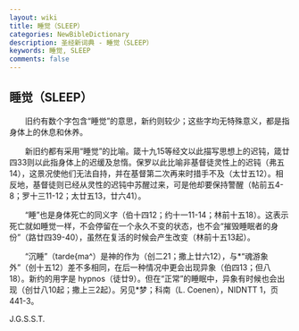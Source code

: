 ```yaml
---
layout: wiki
title: 睡觉（SLEEP）
categories: NewBibleDictionary
description: 圣经新词典 - 睡觉（SLEEP）
keywords: 睡觉, SLEEP
comments: false
---
```


## 睡觉（SLEEP）

　　旧约有数个字包含“睡觉”的意思，新约则较少；这些字均无特殊意义，都是指身体上的休息和休养。

　　新旧约都有采用“睡觉”的比喻。箴十九15等经文以此描写思想上的迟钝，箴廿四33则以此指身体上的迟缓及怠惰。保罗以此比喻非基督徒灵性上的迟钝（弗五14），这景况使他们无法自持，并在基督第二次再来时措手不及（太廿五12）。相反地，基督徒则已经从灵性的迟钝中苏醒过来，可是他却要保持警醒（帖前五4-8；罗十三11-12；太廿五13，廿六41）。

　　“睡”也是身体死亡的同义字（伯十四12；约十一11-14；林前十五18）。这表示死亡就如睡觉一样，不会停留在一个永久不变的状态，也不会“摧毁睡眠者的身份”（路廿四39-40），虽然在复活的时候会产生改变（林前十五13起）。

　　“沉睡”（tarde{ma^）是神的作为（创二21；撒上廿六12），与*“魂游象外”（创十五12）差不多相同，在后一种情况中更会出现异象（伯四13；但八18）。新约的用字是 hypnos（徒廿9）。但在“正常”的睡眠中，异象有时候也会出现（创廿八10起；撒上三2起）。另见*梦；科南（L. Coenen），NIDNTT 1，页441-3。

J.G.S.S.T.








